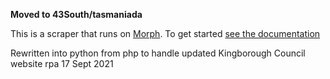 **Moved to 43South/tasmaniada**

This is a scraper that runs on [Morph](https://morph.io). To get started [see the documentation](https://morph.io/documentation)

Rewritten into python from php to handle updated Kingborough Council website rpa 17 Sept 2021
